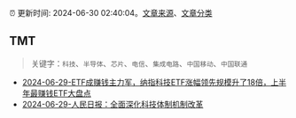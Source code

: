 :alarm_clock: 更新时间: 2024-06-30 02:40:04。[文章来源](/README.md)、[文章分类](/TAGS.md)

## TMT


> 关键字：`科技`、`半导体`、`芯片`、`电信`、`集成电路`、`中国移动`、`中国联通`



- [2024-06-29-ETF成赚钱主力军，纳指科技ETF涨幅领先规模升了18倍，上半年最赚钱ETF大盘点](https://www.cls.cn/detail/1718649) 
- [2024-06-29-人民日报：全面深化科技体制机制改革](https://www.cls.cn/detail/1718563) 
